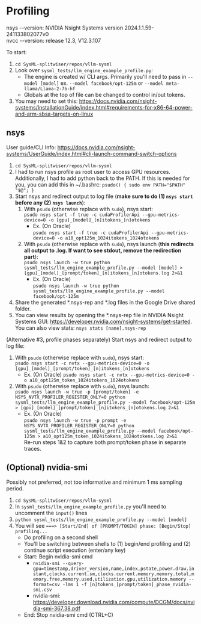# Profiling
nsys --version: NVIDIA Nsight Systems version 2024.1.1.59-241133802077v0  
nvcc --version: release 12.3, V12.3.107

To start:
1. `cd SysML-splitwiser/repos/vllm-sysml`  
2. Look over `sysml_tests/llm_engine_example_profile.py`:  
    - The engine is created w/ CLI args. Primarily you'll need to pass in `--model [model]` ex. `--model facebook/opt-125m` or `--model meta-llama/Llama-2-7b-hf`  
    - Globals at the top of file can be changed to control in/out tokens.  
3. You may need to set this: https://docs.nvidia.com/nsight-systems/InstallationGuide/index.html#requirements-for-x86-64-power-and-arm-sbsa-targets-on-linux  
## nsys
User guide/CLI Info: https://docs.nvidia.com/nsight-systems/UserGuide/index.html#cli-launch-command-switch-options 
1. `cd SysML-splitwiser/repos/vllm-sysml`  
2. I had to run nsys profile as root user to access GPU resources. Additionally,  I had to add python back to the PATH. If this is needed for you, you can add this in ~/.bashrc: `psudo() { sudo env PATH="$PATH" "$@"; }`  
3. Start nsys and redirect output to log file (**make sure to do (1) `nsys start` before any (2) `nsys launch`**):  
    1. With `psudo` (otherwise replace with `sudo`), nsys start:  
    `psudo nsys start -f true -c cudaProfilerApi --gpu-metrics-device=0 -o [gpu]_[model]_[n]itokens_[n]otokens`  
        - Ex. (On Oracle)  
        `psudo nsys start -f true -c cudaProfilerApi --gpu-metrics-device=0 -o a10_opt125m_1024itokens_1024otokens`  
    2. With `psudo` (otherwise replace with `sudo`), nsys launch (**this redirects all output to .log. If want to see stdout, remove the redirection part**):  
    `psudo nsys launch -w true python sysml_tests/llm_engine_example_profile.py --model [model] > [gpu]_[model]_[prompt/token]_[n]itokens_[n]otokens.log 2>&1`  
        - Ex. (On Oracle)  
        `psudo nsys launch -w true python sysml_tests/llm_engine_example_profile.py --model facebook/opt-125m`  
4. Share the generated *.nsys-rep and *.log files in the Google Drive shared folder.  
5. You can view results by opening the *.nsys-rep file in NVIDIA Nsight Systems GUI: https://developer.nvidia.com/nsight-systems/get-started. You can also view stats: `nsys stats [name].nsys-rep`

(Alternative #3, profile phases separately) Start nsys and redirect output to log file:  
1. With `psudo` (otherwise replace with `sudo`), nsys start:  
`psudo nsys start -c nvtx --gpu-metrics-device=0 -o [gpu]_[model]_[prompt/token]_[n]itokens_[n]otokens`  
    - Ex. (On Oracle)
    `psudo nsys start -c nvtx --gpu-metrics-device=0 -o a10_opt125m_token_1024itokens_1024otokens`  
2. With `psudo` (otherwise replace with `sudo`), nsys launch:  
`psudo nsys launch -w true -p [prompt/token] -e NSYS_NVTX_PROFILER_REGISTER_ONLY=0 python sysml_tests/llm_engine_example_profile.py --model facebook/opt-125m > [gpu]_[model]_[prompt/token]_[n]itokens_[n]otokens.log 2>&1`  
    - Ex. (On Oracle)  
    `psudo nsys launch -w true -p prompt -e NSYS_NVTX_PROFILER_REGISTER_ONLY=0 python sysml_tests/llm_engine_example_profile.py --model facebook/opt-125m > a10_opt125m_token_1024itokens_1024otokens.log 2>&1`  
Re-run steps 1&2 to capture both prompt/token phase in separate traces.

## (Optional) nvidia-smi 
Possibly not preferred, not too informative and minimum 1 ms sampling period.
1. `cd SysML-splitwiser/repos/vllm-sysml`  
2. In `sysml_tests/llm_engine_example_profile.py` you'll need to uncomment the `input()` lines  
2. `python sysml_tests/llm_engine_example_profile.py --model [model]`  
3. You will see `===> [Start/End] of [PROMPT/TOKEN] phase: [Begin/Stop] profiling...`  
    - Do profiling on a second shell  
    - You'll be switching between shells to (1) begin/end profiling and (2) continue script execution (enter/any key)  
    - Start: Begin nvidia-smi cmd  
        - `nvidia-smi --query-gpu=timestamp,driver_version,name,index,pstate,power.draw.instant,clocks.current.sm,clocks.current.memory,memory.total,memory.free,memory.used,utilization.gpu,utilization.memory --format=csv -lms 1 -f [n]tokens_[prompt/token]_phase_nvidia-smi.csv`  
        - nvidia-smi: https://developer.download.nvidia.com/compute/DCGM/docs/nvidia-smi-367.38.pdf  
    - End: Stop nvidia-smi cmd (CTRL+C)  